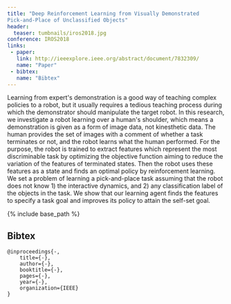 ```yaml
---
title: "Deep Reinforcement Learning from Visually Demonstrated 
Pick-and-Place of Unclassified Objects"
header:
  teaser: tumbnails/iros2018.jpg
conference: IROS2018
links: 
 - paper: 
   link: http://ieeexplore.ieee.org/abstract/document/7832309/
   name: "Paper"
 - bibtex: 
   name: "Bibtex"
---
```


Learning from expert's demonstration is a good way of teaching complex policies to a robot, but it usually requires a tedious teaching process during which the demonstrator should manipulate the target robot. In this research, we investigate a robot learning over a human's shoulder, which means a demonstration is given as a form of image data, not kinesthetic data. The human provides the set of images with a comment of whether a task terminates or not, and the robot learns what the human performed. For the purpose, the robot is trained to extract features which represent the most discriminable task by optimizing the objective function aiming to reduce the variation of the features of terminated states. Then the robot uses these features as a state and finds an optimal policy by reinforcement learning. We set a problem of learning a pick-and-place task assuming that the robot does not know 1) the interactive dynamics, and 2) any classification label of the objects in the task. We show that our learning agent finds the features to specify a task goal and improves its policy to attain the self-set goal. 

{% include base_path %}

## Bibtex <a id="bibtex"></a>
```
@inproceedings{-,
	title={-},
	author={-},
	booktitle={-},
	pages={-},
	year={-},
	organization={IEEE}
}
```



